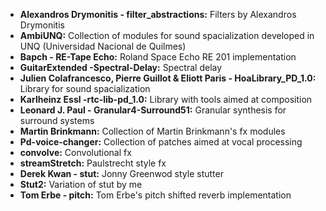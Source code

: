 * **Alexandros Drymonitis - filter_abstractions:** Filters by Alexandros Drymonitis
* **AmbiUNQ:** Collection of modules for sound spacialization developed in UNQ (Universidad Nacional de Quilmes)
* **Bapch - RE-Tape Echo:** Roland Space Echo RE 201 implementation
* **GuitarExtended -Spectral-Delay:** Spectral delay
* **Julien Colafrancesco, Pierre Guillot & Eliott Paris - HoaLibrary_PD_1.0:** Library for sound spacialization
* **Karlheinz Essl -rtc-lib-pd_1.0:** Library with tools aimed at composition
* **Leonard J. Paul - Granular4-Surround51:** Granular synthesis for surround systems
* **Martin Brinkmann:** Collection of Martin Brinkmann's fx modules
* **Pd-voice-changer:** Collection of patches aimed at vocal processing
* **convolve:** Convolutional fx
* **streamStretch:** Paulstrecht style fx
* **Derek Kwan - stut:** Jonny Greenwod style stutter
* **Stut2:** Variation of stut by me
* **Tom Erbe - pitch:** Tom Erbe's pitch shifted reverb implementation
